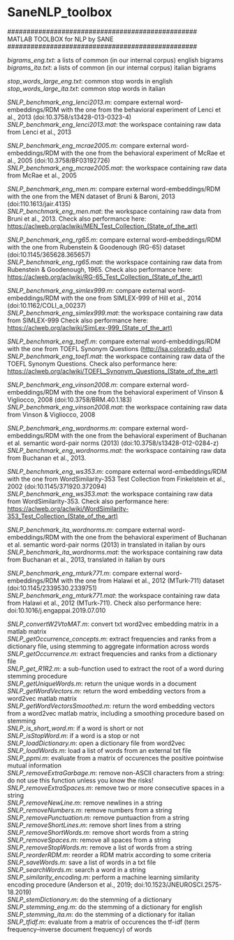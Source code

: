 # SaneNLP_toolbox

#################################################<br>
MATLAB TOOLBOX for NLP by SANE <br>
#################################################<br>

<i>bigrams_eng.txt</i>: a lists of common (in our internal corpus) english bigrams <br>
<i>bigrams_ita.txt</i>: a lists of common (in our internal corpus) italian bigrams

<i>stop_words_large_eng.txt</i>: common stop words in english <br>
<i>stop_words_large_ita.txt</i>: common stop words in italian


<i>SNLP_benchmark_eng_lenci2013.m</i>: compare external word-embeddings/RDM with the one from the behavioral experiment of Lenci et al., 2013 (doi:10.3758/s13428-013-0323-4) <br>
<i>SNLP_benchmark_eng_lenci2013.mat</i>: the workspace containing raw data from Lenci et al., 2013

<i>SNLP_benchmark_eng_mcrae2005.m</i>: compare external word-embeddings/RDM with the one from the behavioral experiment of McRae et al., 2005 (doi:10.3758/BF03192726) <br>
<i>SNLP_benchmark_eng_mcrae2005.mat</i>: the workspace containing raw data from McRae et al., 2005

<i>SNLP_benchmark_eng_men.m</i>: compare external word-embeddings/RDM with the one from the MEN dataset of Bruni & Baroni, 2013 (doi:110.1613/jair.4135) <br>
<i>SNLP_benchmark_eng_men.mat</i>: the workspace containing raw data from Bruni et al., 2013. Check also performance here: https://aclweb.org/aclwiki/MEN_Test_Collection_(State_of_the_art)

<i>SNLP_benchmark_eng_rg65.m</i>: compare external word-embeddings/RDM with the one from Rubenstein & Goodenough (RG-65) dataset (doi:10.1145/365628.365657) <br>
<i>SNLP_benchmark_eng_rg65.mat</i>: the workspace containing raw data from Rubenstein & Goodenough, 1965. Check also performance here: https://aclweb.org/aclwiki/RG-65_Test_Collection_(State_of_the_art)

<i>SNLP_benchmark_eng_simlex999.m</i>: compare external word-embeddings/RDM with the one from SIMLEX-999 of Hill et al., 2014 (doi:10.1162/COLI_a_00237) <br>
<i>SNLP_benchmark_eng_simlex999.mat</i>: the workspace containing raw data from SIMLEX-999  Check also performance here: https://aclweb.org/aclwiki/SimLex-999_(State_of_the_art)

<i>SNLP_benchmark_eng_toefl.m</i>: compare external word-embeddings/RDM with the one from TOEFL Synonym Questions (http://lsa.colorado.edu/) <br>
<i>SNLP_benchmark_eng_toefl.mat</i>: the workspace containing raw data of the TOEFL Synonym Questions. Check also performance here: https://aclweb.org/aclwiki/TOEFL_Synonym_Questions_(State_of_the_art)

<i>SNLP_benchmark_eng_vinson2008.m</i>: compare external word-embeddings/RDM with the one from the behavioral experiment of Vinson & Vigliocco, 2008 (doi:10.3758/BRM.40.1.183) <br>
<i>SNLP_benchmark_eng_vinson2008.mat</i>: the workspace containing raw data from Vinson & Vigliocco, 2008

<i>SNLP_benchmark_eng_wordnorms.m</i>: compare external word-embeddings/RDM with the one from the behavioral experiment of Buchanan et al. semantic word-pair norms (2013) (doi:10.3758/s13428-012-0284-z) <br>
<i>SNLP_benchmark_eng_wordnorms.mat</i>: the workspace containing raw data from Buchanan et al., 2013.

<i>SNLP_benchmark_eng_ws353.m</i>: compare external word-embeddings/RDM with the one from WordSimilarity-353 Test Collection from Finkelstein et al., 2002 (doi:10.1145/371920.372094) <br>
<i>SNLP_benchmark_eng_ws353.mat</i>: the workspace containing raw data from WordSimilarity-353. Check also performance here: https://aclweb.org/aclwiki/WordSimilarity-353_Test_Collection_(State_of_the_art)

<i>SNLP_benchmark_ita_wordnorms.m</i>: compare external word-embeddings/RDM with the one from the behavioral experiment of Buchanan et al. semantic word-pair norms (2013) in translated in italian by ours <br>
<i>SNLP_benchmark_ita_wordnorms.mat</i>: the workspace containing raw data from Buchanan et al., 2013, translated in italian by ours

<i>SNLP_benchmark_eng_mturk771.m</i>: compare external word-embeddings/RDM with the one from Halawi et al., 2012 (MTurk-711) dataset (doi:10.1145/2339530.2339751) <br>
<i>SNLP_benchmark_eng_mturk771.mat</i>: the workspace containing raw data from Halawi et al., 2012 (MTurk-711). Check also performance here: doi:10.1016/j.engappai.2019.07.010

<i>SNLP_convertW2VtoMAT.m</i>: convert txt word2vec embedding matrix in a matlab matrix <br>
<i>SNLP_getOccurrence_concepts.m</i>: extract frequencies and ranks from a dictionary file, using stemming to aggregate information across words <br>
<i>SNLP_getOccurrence.m</i>: extract frequencies and ranks from a dictionary file <br>
<i>SNLP_get_R1R2.m</i>: a sub-function used to extract the root of a word during stemming procedure <br>
<i>SNLP_getUniqueWords.m</i>: return the unique words in a document <br>
<i>SNLP_getWordVectors.m</i>: return the word embedding vectors from a word2vec matlab matrix <br>
<i>SNLP_getWordVectorsSmoothed.m</i>: return the word embedding vectors from a word2vec matlab matrix, including a smoothing procedure based on stemming <br>
<i>SNLP_is_short_word.m</i>: if a word is short or not <br>
<i>SNLP_isStopWord.m</i>: if a word is a stop or not <br>
<i>SNLP_loadDictionary.m</i>: open a dictionary file from word2vec <br>
<i>SNLP_loadWords.m</i>: load a list of words from an external txt file <br>
<i>SNLP_ppmi.m</i>: evaluate from a matrix of occurences the positive pointwise mutual information <br>
<i>SNLP_removeExtraGarbage.m</i>: remove non-ASCII characters from a string: do not use this function unless you know the risks! <br>
<i>SNLP_removeExtraSpaces.m</i>: remove two or more consecutive spaces in a string <br>
<i>SNLP_removeNewLine.m</i>: remove newlines in a string <br>
<i>SNLP_removeNumbers.m</i>: remove numbers from a string <br>
<i>SNLP_removePunctuation.m</i>: remove puntuaction  from a string <br>
<i>SNLP_removeShortLines.m</i>: remove short lines from a string <br>
<i>SNLP_removeShortWords.m</i>: remove short words from a string <br>
<i>SNLP_removeSpaces.m</i>: remove all spaces from a string <br>
<i>SNLP_removeStopWords.m</i>: remove a list of words from a string <br>
<i>SNLP_reorderRDM.m</i>: reorder a RDM matrix according to some criteria <br>
<i>SNLP_saveWords.m</i>: save a list of words in a txt file <br>
<i>SNLP_searchWords.m</i>: search a word in a string <br>
<i>SNLP_similarity_encoding.m</i>: perform a machine learning similarity encoding procedure (Anderson et al., 2019; doi:10.1523/JNEUROSCI.2575-18.2019) <br>
<i>SNLP_stemDictionary.m</i>: do the stemming of a dictionary <br>
<i>SNLP_stemming_eng.m</i>: do the stemming of a dictionary for english <br>
<i>SNLP_stemming_ita.m</i>: do the stemming of a dictionary for italian <br>
<i>SNLP_tfidf.m</i>: evaluate from a matrix of occurences the tf-idf (term frequency–inverse document frequency) of words <br>

